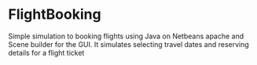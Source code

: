 # FlightBooking
Simple simulation to booking flights using Java on Netbeans apache and Scene builder for the GUI.
It simulates selecting travel dates and reserving details for a flight ticket
